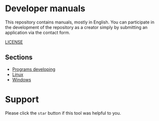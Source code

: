 # Developer manuals

This repository contains manuals, mostly in English.
You can participate in the development of the repository as a creator simply by submitting an application via the contact form.

[LICENSE](LICENSE.md)

## Sections
- [Programs developing](Dev/README.md)
- [Linux](Linux/README.md)
- [Windows](Windows/README.md)

# Support
Please click the `star` button if this tool was helpful to you.
